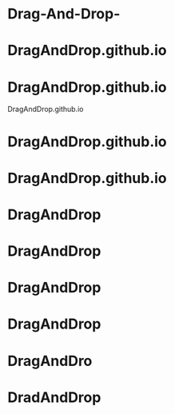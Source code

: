 # Drag-And-Drop-
# DragAndDrop.github.io
 # DragAndDrop.github.io
DragAndDrop.github.io
# DragAndDrop.github.io
# DragAndDrop.github.io
# DragAndDrop 
# DragAndDrop 
# DragAndDrop 
# DragAndDrop 
# DragAndDro 
# DradAndDrop 
